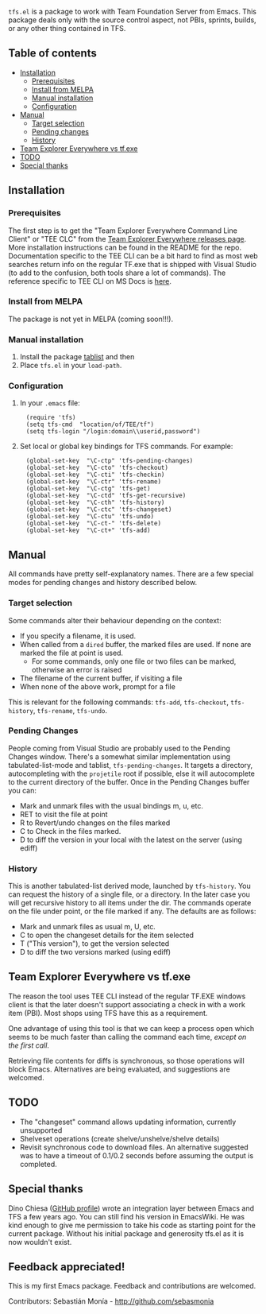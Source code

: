 `tfs.el` is a package to work with Team Foundation Server from Emacs.
This package deals only with the source control aspect, not PBIs, sprints,
builds, or any other thing contained in TFS.

## Table of contents

<!--ts-->
   * [Installation](#installation)
     * [Prerequisites](#prerequisites)
     * [Install from MELPA](#install-from-melpa)
     * [Manual installation](#manual-installation)
     * [Configuration](#configuration)
   * [Manual](#manual)
     * [Target selection](#target-selection)
     * [Pending changes](#pending-changes)
     * [History](#history)
   * [Team Explorer Everywhere vs tf.exe](#team-explorer-everywhere-vs-tfexe)
   * [TODO](#todo)
   * [Special thanks](#special-thanks)
<!--te-->

## Installation

### Prerequisites

The first step is to get the "Team Explorer Everywhere Command Line Client" or "TEE CLC" from the [Team Explorer Everywhere releases page](https://github.com/Microsoft/team-explorer-everywhere/releases). More installation instructions can be found in the README for the repo.
Documentation specific to the TEE CLI can be a bit hard to find as most web searches return info on the regular TF.exe that is shipped with Visual Studio (to add to the confusion, both tools share a lot of commands). The reference specific to TEE CLI on MS Docs is [here](https://docs.microsoft.com/en-us/previous-versions/visualstudio/visual-studio-2010/gg413282(v=vs.100)).

### Install from MELPA 

The package is not yet in MELPA (coming soon!!!).

### Manual installation

1. Install the package [tablist](https://github.com/politza/tablist) and then 
2. Place `tfs.el` in your `load-path`.

### Configuration 

1. In your `.emacs` file:
```elisp
     (require 'tfs)
     (setq tfs-cmd  "location/of/TEE/tf")
     (setq tfs-login "/login:domain\\userid,password")
```
2. Set local or global key bindings for TFS commands. For example:
```elisp
     (global-set-key  "\C-ctp" 'tfs-pending-changes)
     (global-set-key  "\C-cto" 'tfs-checkout)
     (global-set-key  "\C-cti" 'tfs-checkin)
     (global-set-key  "\C-ctr" 'tfs-rename)
     (global-set-key  "\C-ctg" 'tfs-get)
     (global-set-key  "\C-ctd" 'tfs-get-recursive)
     (global-set-key  "\C-cth" 'tfs-history)
     (global-set-key  "\C-ctc" 'tfs-changeset)
     (global-set-key  "\C-ctu" 'tfs-undo)
     (global-set-key  "\C-ct-" 'tfs-delete)
     (global-set-key  "\C-ct+" 'tfs-add)
```

## Manual

All commands have pretty self-explanatory names. There are a few special modes for pending changes and history described below.

### Target selection

Some commands alter their behaviour depending on the context:

* If you specify a filename, it is used.
* When called from a `dired` buffer, the marked files are used. If none are 
marked the file at point is used.
  * For some commands, only one file or two files can be marked, otherwise an error is 
raised
* The filename of the current buffer, if visiting a file
* When none of the above work, prompt for a file

This is relevant for the following commands: `tfs-add`, `tfs-checkout`,
`tfs-history`, `tfs-rename`, `tfs-undo`.

### Pending Changes

People coming from Visual Studio are probably used to the Pending Changes
window. There's a somewhat similar implementation using 
tabulated-list-mode and tablist, `tfs-pending-changes`.
It targets a directory, autocompleting with the `projetile` root if possible,
else it will autocomplete to the current directory of the buffer.
Once in the Pending Changes buffer you can:

* Mark and unmark files with the usual bindings m, u, etc.
* RET to visit the file at point
* R to Revert/undo changes on the files marked
* C to Check in the files marked.
* D to diff the version in your local with the latest on the server (using ediff)

### History

This is another tabulated-list derived mode, launched by `tfs-history`. You can
request the history of a single file, or a directory. In the later case you will
get recursive history to all items under the dir.
The commands operate on the file under point, or the file marked if any. The 
defaults are as follows:

* Mark and unmark files as usual m, U, etc.
* C to open the changeset details for the item selected
* T ("This version"), to get the version selected
* D to diff the two versions marked (using ediff)


## Team Explorer Everywhere vs tf.exe

The reason the tool uses TEE CLI instead of the regular TF.EXE windows
client is that the later doesn't support associating a check in with a
work item (PBI). Most shops using TFS have this as a requirement.

One advantage of using this tool is that we can keep a process open which
seems to be much faster than calling the command each time, _except on the
first call_.

Retrieving file contents for diffs is synchronous, so those operations will block
Emacs. Alternatives are being evaluated, and suggestions are welcomed.

## TODO

* The "changeset" command allows updating information, currently unsupported
* Shelveset operations (create shelve/unshelve/shelve details)
* Revisit synchronous code to download files. An alternative suggested was to have
a timeout of 0.1/0.2 seconds before assuming the output is completed.

## Special thanks

Dino Chiesa ([GitHub profile](https://github.com/DinoChiesa)) wrote an integration
layer between Emacs and TFS a few years ago. You can still find his version
in EmacsWiki. He was kind enough to give me permission to take his code as
starting point for the current package. Without his initial package
and generosity tfs.el as it is now wouldn't exist.

## Feedback appreciated!

This is my first Emacs package. Feedback and contributions are welcomed.


Contributors:
Sebastián Monía - http://github.com/sebasmonia
